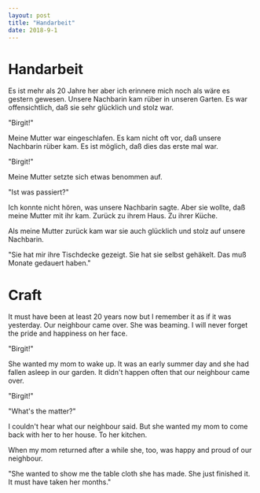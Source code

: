 ```yaml
---
layout: post
title: "Handarbeit"
date: 2018-9-1
---
```



# Handarbeit

Es ist mehr als 20 Jahre her aber ich erinnere mich noch
als w&auml;re es gestern gewesen. Unsere Nachbarin kam r&uuml;ber
in unseren Garten. Es war offensichtlich, da&szlig; sie sehr
gl&uuml;cklich und stolz war.

"Birgit!" 

Meine Mutter war eingeschlafen. Es kam nicht oft vor, da&szlig;
unsere Nachbarin r&uuml;ber kam. Es ist m&ouml;glich, da&szlig;
dies das erste mal war.

"Birgit!"

Meine Mutter setzte sich etwas benommen auf.

"Ist was passiert?"

Ich konnte nicht h&ouml;ren, was unsere Nachbarin sagte. Aber sie
wollte, da&szlig; meine Mutter mit ihr kam. Zur&uuml;ck zu ihrem Haus.
Zu ihrer K&uuml;che.

Als meine Mutter zur&uuml;ck kam war sie auch gl&uuml;cklich und
stolz auf unsere Nachbarin.

"Sie hat mir ihre Tischdecke gezeigt. Sie hat sie selbst
geh&auml;kelt. Das mu&szlig; Monate gedauert haben."


# Craft

It must have been at least 20 years now but I remember it as if
it was yesterday. Our neighbour came over. She was beaming. I
will never forget the pride and happiness on her face.

"Birgit!"

She wanted my mom to wake up. It was an early summer day and she
had fallen asleep in our garden. It didn't happen often that our
neighbour came over.

"Birgit!"

"What's the matter?"

I couldn't hear what our neighbour said. But she wanted my mom to
come back with her to her house. To her kitchen.

When my mom returned after a while she, too, was happy and proud
of our neighbour.

"She wanted to show me the table cloth she has made. She just
finished it. It must have taken her months."
